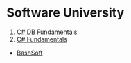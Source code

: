 # Software University

1. [C# DB Fundamentals](https://github.com/jackofdiamond5/Software-University/tree/master/C%23%20DB%20Fundamentals)
2. [C# Fundamentals](https://github.com/jackofdiamond5/Software-University/tree/master/C%23%20Fundamentals/C%23%20Advanced)
  - [BashSoft](https://github.com/jackofdiamond5/Software-University/tree/master/C%23%20Fundamentals/BashSoft)
